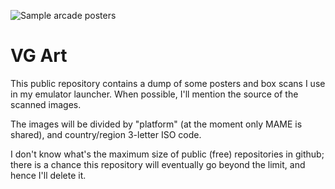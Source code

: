 ![Sample arcade posters](images/sample_arc.png "Sample arcade posters")

# VG Art

This public repository contains a dump of some posters and box scans I use in my
emulator launcher. When possible, I'll mention the source of the scanned images.

The images will be divided by "platform" (at the moment only MAME is shared),
and country/region 3-letter ISO code.

I don't know what's the maximum size of public (free) repositories in github;
there is a chance this repository will eventually go beyond the limit, and hence
I'll delete it.
